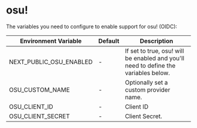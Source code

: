 # osu!

The variables you need to configure to enable support for osu! (OIDC):

| Environment Variable         | Default | Description                                                                                        |
| ---------------------------- | ------- |----------------------------------------------------------------------------------------------------|
| NEXT_PUBLIC_OSU_ENABLED | -       | If set to true, osu! will be enabled and you'll need to define the variables below. |
| OSU_CUSTOM_NAME         | -       | Optionally set a custom provider name.                                                             |
| OSU_CLIENT_ID           | -       | Client ID                                                                                          |
| OSU_CLIENT_SECRET       | -       | Client Secret.                                                                                     |
